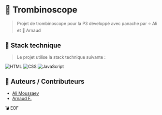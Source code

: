 # :dancers: Trombinoscope

> Projet de trombinoscope pour la P3 développé avec panache par :star: Ali et :dizzy: Arnaud

## :tada: Stack technique

> Le projet utilise la stack technique suivante :

![HTML](https://img.shields.io/badge/HTML-239120?style=for-the-badge&logo=html5&logoColor=white)
![CSS](https://img.shields.io/badge/CSS-239120?&style=for-the-badge&logo=css3&logoColor=white)
![JavaScript](https://img.shields.io/badge/JavaScript-F7DF1E?style=for-the-badge&logo=javascript&logoColor=black)

## :muscle: Auteurs / Contributeurs

- [Ali Moussaev](https://github.com/ali-moussaev)
- [Arnaud F.](https://github.com/arnaudfl)

:bomb: EOF
